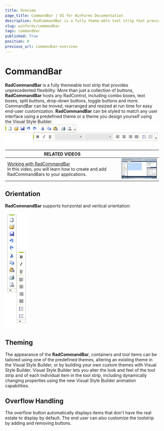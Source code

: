 ```yaml
---
title: Oveview
page_title: CommandBar | UI for WinForms Documentation
description: RadCommandBar is a fully theme-able tool strip that provides unprecedented flexibility
slug: winforms/commandbar
tags: commandbar
published: True
position: 0
previous_url: commandbar-overview
---
```


# CommandBar

__RadCommandBar__ is a fully themeable tool strip that provides unprecedented flexibility. More than just a collection of buttons, __RadCommandBar__ hosts any RadControl, including combo boxes, text boxes, split buttons, drop-down buttons, toggle buttons and more. CommandBar can be moved, rearranged and resized at run time for easy end-user customization. __RadCommandBar__ can be styled to match any user interface using a predefined theme or a theme you design yourself using the Visual Style Builder. ![commandbar-overview 001](images/commandbar-overview001.png)


| RELATED VIDEOS |  |
| ------ | ------ |
|[Working with RadCommandBar](http://www.telerik.com/videos/winforms/working-with-radcommandbar-for-winforms)<br>In this video, you will learn how to create and add RadCommandBars to your applications.|![command-bar-working-with-command-bar-video](images/command-bar-working-with-command-bar-video.png)|

## Orientation

__RadCommandBar__ supports horizontal and vertical orientation:

![commandbar-overview 002](images/commandbar-overview002.png)

## Theming

The appearance of the __RadCommandBar__, containers and tool items can be tailored using one of the predefined themes, altering an existing theme in the Visual Style Builder, or by building your own custom themes with Visual Style Builder. Visual Style Builder lets you alter the look and feel of the tool strip and of each individual item in the tool strip, including dynamically changing properties using the new Visual Style Builder animation capabilities.
        
## Overflow Handling

The overflow button automatically displays items that don't have the real estate to display by default. The end user can also customize the toolstrip by adding and removing buttons.
        
